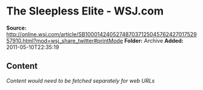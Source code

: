 # The Sleepless Elite - WSJ.com

**Source:** http://online.wsj.com/article/SB10001424052748703712504576242701752957910.html?mod=wsj_share_twitter#printMode
**Folder:** Archive
**Added:** 2011-05-10T22:35:19




## Content
*Content would need to be fetched separately for web URLs*
